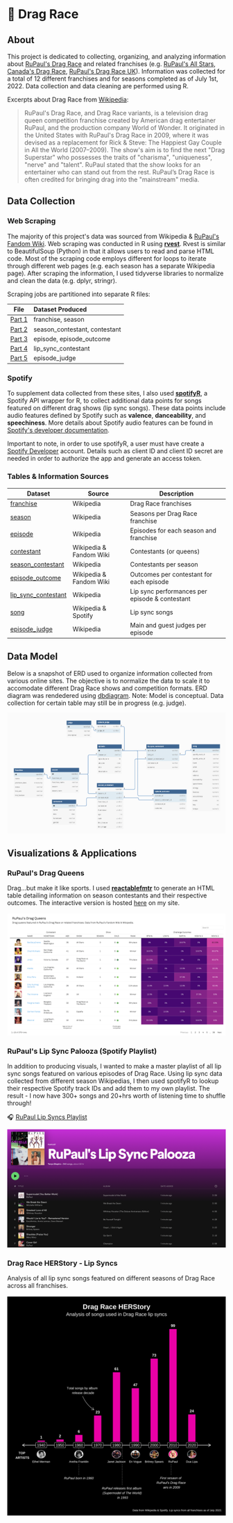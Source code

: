 # :checkered_flag: Drag Race

## About
This project is dedicated to collecting, organizing, and analyzing information about [RuPaul's Drag Race](https://en.wikipedia.org/wiki/RuPaul%27s_Drag_Race) and related franchises (e.g. [RuPaul's All Stars](https://en.wikipedia.org/wiki/RuPaul%27s_Drag_Race_All_Stars), [Canada's Drag Race](https://en.wikipedia.org/wiki/Canada%27s_Drag_Race), [RuPaul's Drag Race UK](https://en.wikipedia.org/wiki/RuPaul%27s_Drag_Race_UK)). Information was collected for a total of 12 different franchises and for seasons completed as of July 1st, 2022. Data collection and data cleaning are performed using R.

Excerpts about Drag Race from [Wikipedia](https://en.wikipedia.org/wiki/Drag_Race_(franchise)):

>RuPaul's Drag Race, and Drag Race variants, is a television drag queen competition franchise created by American drag entertainer RuPaul, and the production company World of Wonder. It originated in the United States with RuPaul's Drag Race in 2009, where it was devised as a replacement for Rick & Steve: The Happiest Gay Couple in All the World (2007–2009). The show's aim is to find the next "Drag Superstar" who possesses the traits of "charisma", "uniqueness", "nerve" and "talent". RuPaul stated that the show looks for an entertainer who can stand out from the rest. RuPaul’s Drag Race is often credited for bringing drag into the "mainstream" media.

## Data Collection

### Web Scraping
The majority of this project's data was sourced from Wikipedia & [RuPaul's Fandom Wiki](https://rupaulsdragrace.fandom.com/wiki/RuPaul%27s_Drag_Race_Wiki). Web scraping was conducted in R using **[rvest](https://rvest.tidyverse.org/)**. Rvest is similar to BeautifulSoup (Python) in that it allows users to read and parse HTML code. Most of the scraping code employs different for loops to iterate through different web pages (e.g. each season has a separate Wikipedia page). After scraping the information, I used tidyverse libraries to normalize and clean the data (e.g. dplyr, stringr).

Scraping jobs are partitioned into separate R files:

| **File**     | **Dataset Produced**          |
|--------------|:------------------------------|
| [Part 1][p1] | franchise, season             |
| [Part 2][p2] | season_contestant, contestant |
| [Part 3][p3] | episode, episode_outcome      |
| [Part 4][p4] | lip_sync_contestant           |
| [Part 5][p5] | episode_judge                 |

[p1]: code/scraping-part-1.R
[p2]: code/scraping-part-2.R
[p3]: code/scraping-part-3.R
[p4]: code/scraping-part-4.R
[p5]: code/scraping-part-5.R

### Spotify
To supplement data collected from these sites, I also used **[spotifyR](https://www.rcharlie.com/spotifyr/)**, a Spotify API wrapper for R, to collect additional data points for songs featured on different drag shows (lip sync songs). These data points include audio features defined by Spotify such as **valence**, **danceability**, and **speechiness**. More details about Spotify audio features can be found in [Spotify's developer documentation](https://developer.spotify.com/documentation/web-api/reference/#/operations/get-audio-features). 

Important to note, in order to use spotifyR, a user must have create a [Spotify Developer](https://developer.spotify.com/) account. Details such as client ID and client ID secret are needed in order to authorize the app and generate an access token.

### Tables & Information Sources

| Dataset                 | Source                         | Description                                       |
|-------------------------|-------------------------------|---------------------------------------------------|
| [franchise][d1]         | Wikipedia                      | Drag Race franchises            |
| [season][d2]            | Wikipedia                      | Seasons per Drag Race franchise               |
| [episode][d3]           | Wikipedia                      | Episodes for each season and franchise            |
| [contestant][d4]        | Wikipedia & Fandom Wiki | Contestants (or queens)       |
| [season_contestant][d5] | Wikipedia                      | Contestants per season                    |
| [episode_outcome][d6]   | Wikipedia & Fandom Wiki                     | Outcomes per contestant for each episode  |
| [lip_sync_contestant][d7]| Wikipedia                     | Lip sync performances per episode & contestant                         |
| [song][d8]| Wikipedia & Spotify                     | Lip sync songs                         |
| [episode_judge][d9]| Wikipedia                     | Main and guest judges per episode                        |


[d1]: data/franchise.csv
[d2]: data/season.csv
[d3]: data/episode.csv
[d4]: data/contestant.csv
[d5]: data/season_contestant.csv
[d6]: data/episode_outcome.csv
[d7]: data/lip_sync_contestant.csv
[d8]: data/song.csv
[d9]: data/episode_judge.csv


## Data Model

Below is a snapshot of ERD used to organize information collected from various online sites. The objective is to normalize the data to scale it to accomodate different Drag Race shows and competition formats. ERD diagram was rendedered using [dbdiagram](https://dbdiagram.io/). Note: Model is  conceptual. Data collection for certain table may still be in progress (e.g. judge).

![plot](./images/drag-schema.png)

## Visualizations & Applications

### RuPaul's Drag Queens

Drag...but make it like sports. I used **[reactablefmtr](https://kcuilla.github.io/reactablefmtr/)** to generate an HTML table detailing information on season contestants and their respective outcomes. The interactive version is hosted [here](https://www.tanyashapiro.com/interactive-visuals/rpdr) on my site.
<br/><br/>
![plot](./images/reactable-drag-queens.png)

### RuPaul's Lip Sync Palooza (Spotify Playlist)

In addition to producing visuals, I wanted to make a master playlist of all lip sync songs featured on various episodes of Drag Race. Using lip sync data collected from different season Wikipedias, I then used spotifyR to lookup their respective Spotify track IDs and add them to my own playlist. The result - I now have 300+ songs and 20+hrs worth of listening time to shuffle through! 

:headphones: [RuPaul Lip Syncs Playlist](https://open.spotify.com/playlist/49xR85Shg0IuVS9xkcfNm6)

![plot](./images/drag-playlist.png)

### Drag Race HERStory - Lip Syncs
Analysis of all lip sync songs featured on different seasons of Drag Race across all franchises. 
<br/><br/>
![plot](./images/herstory.png)

